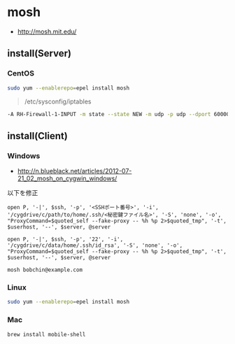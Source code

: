 # mosh

- <http://mosh.mit.edu/>

## install(Server)

### CentOS

```sh
sudo yum --enablerepo=epel install mosh
```

> /etc/sysconfig/iptables

```sh
-A RH-Firewall-1-INPUT -m state --state NEW -m udp -p udp --dport 60000:61000 -j ACCEPT
```


## install(Client)

### Windows

- <http://n.blueblack.net/articles/2012-07-21_02_mosh_on_cygwin_windows/>

以下を修正

```
open P, '-|', $ssh, '-p', '<SSHポート番号>', '-i', '/cygdrive/c/path/to/home/.ssh/<秘密鍵ファイル名>', '-S', 'none', '-o', "ProxyCommand=$quoted_self --fake-proxy -- %h %p 2>$quoted_tmp", '-t', $userhost, '--', $server, @server

open P, '-|', $ssh, '-p', '22', '-i', '/cygdrive/c/data/home/.ssh/id_rsa', '-S', 'none', '-o', "ProxyCommand=$quoted_self --fake-proxy -- %h %p 2>$quoted_tmp", '-t', $userhost, '--', $server, @server
```

```
mosh bobchin@example.com
```

### Linux

```sh
sudo yum --enablerepo=epel install mosh
```

### Mac

```
brew install mobile-shell
```
